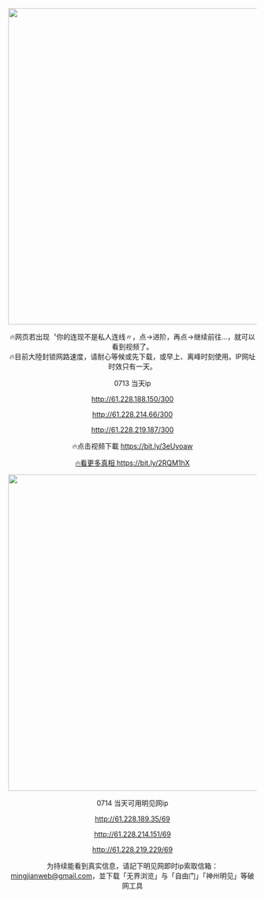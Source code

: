 <div align="center"><a href="http://61.228.188.150/300"><IMG SRC="https://github.com/gofanben/gm/blob/master/img-2/swspip.jpg" width=640></a>

🔥网页若出现〝你的连现不是私人连线〃，点→进阶，再点→继续前往...，就可以看到视频了。<br>
🔥目前大陸封锁网路速度，请耐心等候或先下载，或早上、离峰时刻使用。IP网址时效只有一天。
 
 0713 当天ip
 
http://61.228.188.150/300

http://61.228.214.66/300

http://61.228.219.187/300

🔥点击视频下載 https://bit.ly/3eUyoaw

<div align=center><a href="https://bit.ly/2RQM1hX"> 🔥看更多真相 https://bit.ly/2RQM1hX </a></div><p>
 
<div align="center"><a href="http://61.228.214.151/69"><IMG SRC="https://github.com/gofanben/gm/blob/master/img-2/minjen.jpg" width=640></a>
 
0714 当天可用明见网ip

http://61.228.189.35/69

http://61.228.214.151/69

http://61.228.219.229/69

为持续能看到真实信息，请記下明见网即时ip索取信箱：mingjianweb@gmail.com，並下载「无界浏览」与「自由门」「神州明见」等破网工具



